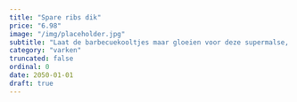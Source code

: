 ```yaml
---
title: "Spare ribs dik"
price: "6.98"
image: "/img/placeholder.jpg"
subtitle: "Laat de barbecuekooltjes maar gloeien voor deze supermalse, gemarineerde zoete spareribs. Al voorgegaard in traditionele heteluchtovens wat zorgt voor de heerlijke specifieke grillsmaak en de perfecte garing."
category: "varken"
truncated: false
ordinal: 0
date: 2050-01-01
draft: true
---
```

